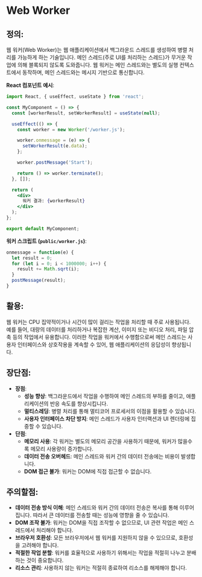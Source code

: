 # Web Worker

## **정의**:
   웹 워커(Web Worker)는 웹 애플리케이션에서 백그라운드 스레드를 생성하여 병렬 처리를 가능하게 하는 기술입니다. 메인 스레드(주로 UI를 처리하는 스레드)가 무거운 작업에 의해 블록되지 않도록 도와줍니다. 웹 워커는 메인 스레드와는 별도의 실행 컨텍스트에서 동작하며, 메인 스레드와는 메시지 기반으로 통신합니다.
   
   **React 컴포넌트 예시**:
   ```jsx
   import React, { useEffect, useState } from 'react';

   const MyComponent = () => {
     const [workerResult, setWorkerResult] = useState(null);

     useEffect(() => {
       const worker = new Worker('/worker.js');

       worker.onmessage = (e) => {
         setWorkerResult(e.data);
       };

       worker.postMessage('Start');

       return () => worker.terminate();
     }, []);

     return (
       <div>
         워커 결과: {workerResult}
       </div>
     );
   };

   export default MyComponent;
   ```

   **워커 스크립트 (`public/worker.js`)**:
   ```javascript
   onmessage = function(e) {
     let result = 0;
     for (let i = 0; i < 1000000; i++) {
       result += Math.sqrt(i);
     }
     postMessage(result);
   }
   ```
## **활용**:
   웹 워커는 CPU 집약적이거나 시간이 많이 걸리는 작업을 처리할 때 주로 사용됩니다. 예를 들어, 대량의 데이터를 처리하거나 복잡한 계산, 이미지 또는 비디오 처리, 파일 압축 등의 작업에서 유용합니다. 이러한 작업을 워커에서 수행함으로써 메인 스레드는 사용자 인터페이스와 상호작용을 계속할 수 있어, 웹 애플리케이션의 응답성이 향상됩니다.
   
## **장단점**:
   - **장점**:
     - **성능 향상**: 백그라운드에서 작업을 수행하여 메인 스레드의 부하를 줄이고, 애플리케이션의 반응 속도를 향상시킵니다.
     - **멀티스레딩**: 병렬 처리를 통해 멀티코어 프로세서의 이점을 활용할 수 있습니다.
     - **사용자 인터페이스 차단 방지**: 메인 스레드가 사용자 인터랙션과 UI 렌더링에 집중할 수 있습니다.
   - **단점**:
     - **메모리 사용**: 각 워커는 별도의 메모리 공간을 사용하기 때문에, 워커가 많을수록 메모리 사용량이 증가합니다.
     - **데이터 전송 오버헤드**: 메인 스레드와 워커 간의 데이터 전송에는 비용이 발생합니다.
     - **DOM 접근 불가**: 워커는 DOM에 직접 접근할 수 없습니다.

## **주의할점**:
   - **데이터 전송 방식 이해**: 메인 스레드와 워커 간의 데이터 전송은 복사를 통해 이루어집니다. 따라서 큰 데이터를 전송할 때는 성능에 영향을 줄 수 있습니다.
   - **DOM 조작 불가**: 워커는 DOM을 직접 조작할 수 없으므로, UI 관련 작업은 메인 스레드에서 처리해야 합니다.
   - **브라우저 호환성**: 모든 브라우저에서 웹 워커를 지원하지 않을 수 있으므로, 호환성을 고려해야 합니다.
   - **적절한 작업 분할**: 워커를 효율적으로 사용하기 위해서는 작업을 적절히 나누고 분배하는 것이 중요합니다.
   - **리소스 관리**: 사용하지 않는 워커는 적절히 종료하여 리소스를 해제해야 합니다.


